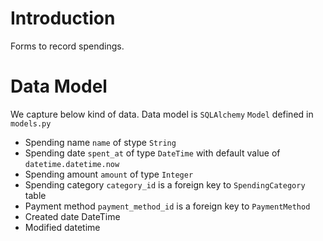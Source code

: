# Introduction
Forms to record spendings. 

# Data Model

We capture below kind of data. Data model is ```SQLAlchemy``` ```Model``` defined in ```models.py```

- Spending name ```name``` of stype ```String```
- Spending date ```spent_at``` of type ```DateTime``` with default value of ```datetime.datetime.now```
- Spending amount ```amount``` of type ```Integer```
- Spending category ```category_id``` is a foreign key to ```SpendingCategory``` table
- Payment method ```payment_method_id``` is a foreign key to ```PaymentMethod```
- Created date DateTime
- Modified datetime


